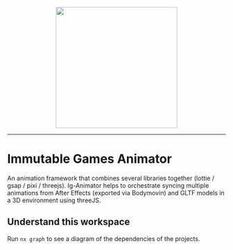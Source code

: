 <div align="center">
  <p align="center">
    <a  href="https://docs.x.immutable.com/docs">
      <img src="https://cdn.dribbble.com/users/1299339/screenshots/7133657/media/837237d447d36581ebd59ec36d30daea.gif" width="280"/>
    </a>
  </p>
</div>

---

# Immutable Games Animator

An animation framework that combines several libraries together (lottie / gsap / pixi / threejs). Ig-Animator helps to orchestrate syncing multiple animations from After Effects (exported via Bodymovin) and GLTF models in a 3D environment using threeJS.

## Understand this workspace

Run `nx graph` to see a diagram of the dependencies of the projects.

